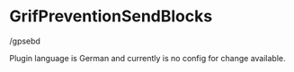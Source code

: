 # GrifPreventionSendBlocks

/gpsebd <palyer> <amount>

Plugin language is German and currently is no config for change available.

